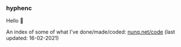 ### hyphenc

Hello 👋

An index of some of what I've done/made/coded: [nunq.net/code](https://nunq.net/code) (last updated: 16-02-2021)
